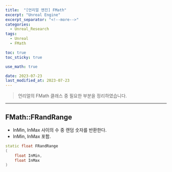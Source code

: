 ```yaml
---
title:  "[언리얼 엔진] FMath"
excerpt: "Unreal Engine"
excerpt_separator: "<!--more-->"
categories:
  - Unreal_Research
tags:
  - Unreal
  - FMath

toc: true
toc_sticky: true

use_math: true

date: 2023-07-23
last_modified_at: 2023-07-23
---
```


> 언리얼의 FMath 클래스 중 필요한 부분을 정리하였습니다.

---

## FMath::FRandRange
- InMin, InMax 사이의 수 중 랜덤 숫자를 반환한다.
- InMin, InMax 포함.

```cpp
static float FRandRange
(
    float InMin,
    float InMax
)
```